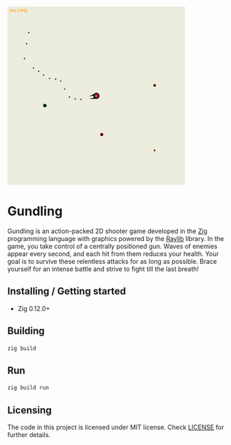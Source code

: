 <img src="./logo/logo.png" width="400" height="400">

# Gundling

Gundling is an action-packed 2D shooter game developed in the [Zig](https://ziglang.org/) programming language with graphics powered by the [Raylib](https://www.raylib.com/) library. In the game, you take control of a centrally positioned gun. Waves of enemies appear every second, and each hit from them reduces your health. Your goal is to survive these relentless attacks for as long as possible. Brace yourself for an intense battle and strive to fight till the last breath!

## Installing / Getting started

* Zig 0.12.0+

## Building

```sh
zig build
```

## Run

```sh
zig build run
```

## Licensing

The code in this project is licensed under MIT license. Check [LICENSE](LICENSE) for further details.